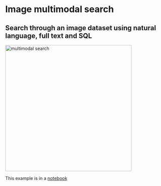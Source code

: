# Image multimodal search

## Search through an image dataset using natural language, full text and SQL

<img id="splash" width="400" alt="multimodal search" src="https://github.com/lancedb/lancedb/assets/917119/993a7c9f-be01-449d-942e-1ce1d4ed63af">

This example is in a [notebook](https://github.com/lancedb/lancedb/blob/main/docs/src/notebooks/multimodal_search.ipynb)
